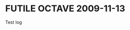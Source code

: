 <!-- TITLE: FUTILE OCTAVE 2009-11-13 -->
<!-- SUBTITLE: A game log for FUTILE OCTAVE -->

# FUTILE OCTAVE 2009-11-13

Test log